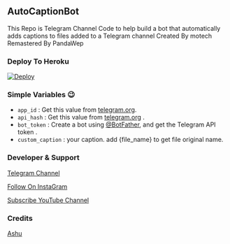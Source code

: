 ## <b>AutoCaptionBot</b>

This Repo is Telegram Channel Code to help build a bot that automatically adds captions to files added to a Telegram channel Created By motech Remastered By PandaWep
</a>
</p>

### Deploy To Heroku
[![Deploy](https://www.herokucdn.com/deploy/button.svg)](https://heroku.com/deploy?template=https://github.com/AshutoshGoswami24/AutoCaptionBot-By-Ashu)  

### Simple Variables 😉

* `app_id` : Get this value from [telegram.org](https://my.telegram.org/apps).
* `api_hash` : Get this value from [telegram.org](https://my.telegram.org/apps) .
* `bot_token` : Create a bot using [@BotFather](https://telegram.dog/BotFather), and get the Telegram API token .
* `custom_caption` : your caption. add {file_name} to get file original name.

### Developer & Support

[Telegram Channel](https://Telegram.dog/PandaWep)

[Follow On InstaGram](https://www.instagram.com/PandaWep1)

[Subscribe YouTube Channel](https://youtube.com/@PandaWep)

### Credits
[Ashu](https://github.com/AshutoshGoswami24) 



